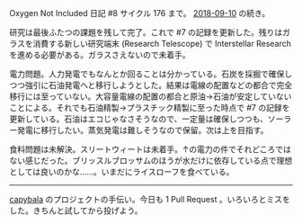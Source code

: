 Oxygen Not Included 日記 #8 サイクル 176 まで。 [2018-09-10][] の続き。

研究は最後ふたつの課題を残して完了。これで #7 の記録を更新した。残りはガラスを消費する新しい研究端末 (Research Telescope) で Interstellar Research を進める必要がある。ガラスさえないので未着手。

電力問題。人力発電でもなんとか回ることは分かっている。石炭を採掘で確保しつつ強引に石油発電へと移行しようとした。結果は電線の配置などの都合で完全移行には至っていない。大容量電線の配置の都合と原油→石油が安定していないことによる。それでも石油精製→プラスチック精製に至った時点で #7 の記録を更新している。石油はエコじゃなさそうなので、一定量は確保しつつも、ソーラー発電に移行したい。蒸気発電は難しそうなので保留。次は上を目指す。

食料問題は未解決。スリートウィートは未着手。↑の電力の件でそれどころではない感じだった。ブリッスルブロッサムのほうが水だけに依存している点で理想としては良いのかな……。いまだにライスローフを食べている。

-----

[capybala](https://capybala.com/) のプロジェクトの手伝い。今日も 1 Pull Request 。いろいろとミスをした。きちんと試してから投げよう。

[2018-09-10]: https://blog.bouzuya.net/2018/09/10/
